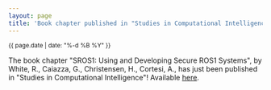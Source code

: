 ```yaml
---
layout: page
title: 'Book chapter published in "Studies in Computational Intelligence"'
---
```


<small>{{ page.date | date: "%-d %B %Y" }}</small>

The book chapter "SROS1: Using and Developing Secure ROS1 Systems", by White, R., Caiazza, G., Christensen, H., Cortesi, A., has just been published in "Studies in Computational Intelligence"! Available [here](https://doi.org/10.1007/978-3-319-91590-6_11).
